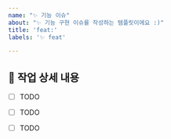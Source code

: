 ```yaml
---
name: "✨ 기능 이슈"
about: "✨ 기능 구현 이슈를 작성하는 템플릿이에요 :)"
title: 'feat:'
labels: '✨ feat'

---
```


## 📝 작업 상세 내용

- [ ] TODO
- [ ] TODO
- [ ] TODO

